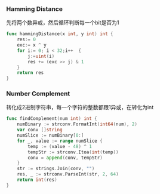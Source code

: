 ### Hamming Distance
先将两个数异或，然后循环判断每一个bit是否为1
```go
func hammingDistance(x int, y int) int {
	res:= 0
	exc:= x ^ y
	for i:= 0; i < 32;i++  {
		j:=uint(i)
		res += (exc >> j) & 1
	}
	return res
}
```
### Number Complement 
转化成2进制字符串，每一个字符的整数都跟1异或，在转化为int
```go
func findComplement(num int) int {
	numBinary := strconv.FormatInt(int64(num), 2)
	var conv []string
	numSlice := numBinary[0:]
	for _, value := range numSlice {
		temp := (value - 48) ^ 1
		tempStr := strconv.Itoa(int(temp))
		conv = append(conv, tempStr)
	}
	str := strings.Join(conv, "")
	res, _ := strconv.ParseInt(str, 2, 64)
	return int(res)
}
```
